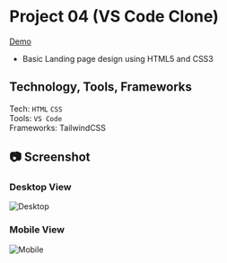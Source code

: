# Project 04 (VS Code Clone)
[Demo]([www.netifly.app](https://stalwart-brioche-a54288.netlify.app/))
- Basic Landing page design using HTML5 and CSS3
## Technology, Tools, Frameworks
Tech: `HTML` `CSS` <br>
Tools: `VS Code` <br>
Frameworks: TailwindCSS

## 📷 Screenshot
### Desktop View
![Desktop]()

### Mobile View
![Mobile]()